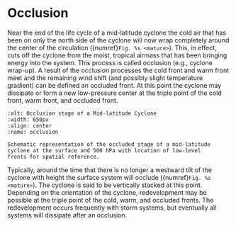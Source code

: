 # Occlusion

Near the end of the life cycle of a mid-latitude cyclone the cold air
that has been on only the north side of the cyclone will now wrap
completely around the center of the circulation ({numref}`Fig. %s <mature>`). This, in
effect, cuts off the cyclone from the moist, tropical airmass that has
been bringing energy into the system. This process is called occlusion
(e.g., cyclone wrap-up). A result of the occlusion processes the cold
front and warm front meet and the remaining wind shift (and possibly
slight temperature gradient) can be defined an occluded front. At this
point the cyclone may dissipate or form a new low-pressure center at the
triple point of the cold front, warm front, and occluded front.

```{figure} ../../images/midlat_cyclone_occlusion.png
:alt: Occlusion stage of a Mid-latitude Cyclone
:width: 650px
:align: center
:name: occlusion

Schematic representation of the occluded stage of a mid-latitude
cyclone at the surface and 500 hPa with location of low-level
fronts for spatial reference.
```

Typically, around the time that there is no longer a westward tilt of
the cyclone with height the surface system will occlude ({numref}`Fig. %s <mature>`). The
cyclone is said to be vertically stacked at this point. Depending on the
orientation of the cyclone, redevelopment may be possible at the triple
point of the cold, warm, and occluded fronts. The redevelopment occurs
frequently with storm systems, but eventually all systems will dissipate
after an occlusion.